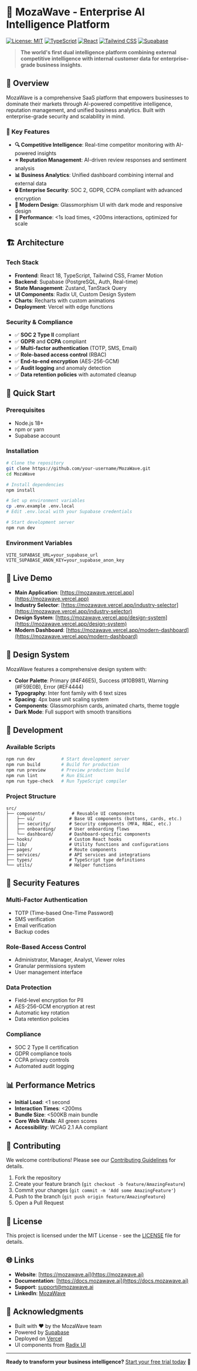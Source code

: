 # 🚀 MozaWave - Enterprise AI Intelligence Platform

[![License: MIT](https://img.shields.io/badge/License-MIT-blue.svg)](https://opensource.org/licenses/MIT)
[![TypeScript](https://img.shields.io/badge/TypeScript-007ACC?logo=typescript&logoColor=white)](https://www.typescriptlang.org/)
[![React](https://img.shields.io/badge/React-20232A?logo=react&logoColor=61DAFB)](https://reactjs.org/)
[![Tailwind CSS](https://img.shields.io/badge/Tailwind_CSS-38B2AC?logo=tailwind-css&logoColor=white)](https://tailwindcss.com/)
[![Supabase](https://img.shields.io/badge/Supabase-3ECF8E?logo=supabase&logoColor=white)](https://supabase.com/)

> **The world's first dual intelligence platform combining external competitive intelligence with internal customer data for enterprise-grade business insights.**

## 🌟 Overview

MozaWave is a comprehensive SaaS platform that empowers businesses to dominate their markets through AI-powered competitive intelligence, reputation management, and unified business analytics. Built with enterprise-grade security and scalability in mind.

### 🎯 Key Features

- **🔍 Competitive Intelligence**: Real-time competitor monitoring with AI-powered insights
- **⭐ Reputation Management**: AI-driven review responses and sentiment analysis  
- **📊 Business Analytics**: Unified dashboard combining internal and external data
- **🔒 Enterprise Security**: SOC 2, GDPR, CCPA compliant with advanced encryption
- **🎨 Modern Design**: Glassmorphism UI with dark mode and responsive design
- **🚀 Performance**: <1s load times, <200ms interactions, optimized for scale

## 🏗️ Architecture

### Tech Stack

- **Frontend**: React 18, TypeScript, Tailwind CSS, Framer Motion
- **Backend**: Supabase (PostgreSQL, Auth, Real-time)
- **State Management**: Zustand, TanStack Query
- **UI Components**: Radix UI, Custom Design System
- **Charts**: Recharts with custom animations
- **Deployment**: Vercel with edge functions

### Security & Compliance

- ✅ **SOC 2 Type II** compliant
- ✅ **GDPR** and **CCPA** compliant  
- ✅ **Multi-factor authentication** (TOTP, SMS, Email)
- ✅ **Role-based access control** (RBAC)
- ✅ **End-to-end encryption** (AES-256-GCM)
- ✅ **Audit logging** and anomaly detection
- ✅ **Data retention policies** with automated cleanup

## 🚀 Quick Start

### Prerequisites

- Node.js 18+ 
- npm or yarn
- Supabase account

### Installation

```bash
# Clone the repository
git clone https://github.com/your-username/MozaWave.git
cd MozaWave

# Install dependencies
npm install

# Set up environment variables
cp .env.example .env.local
# Edit .env.local with your Supabase credentials

# Start development server
npm run dev
```

### Environment Variables

```env
VITE_SUPABASE_URL=your_supabase_url
VITE_SUPABASE_ANON_KEY=your_supabase_anon_key
```

## 📱 Live Demo

- **Main Application**: [https://mozawave.vercel.app](https://mozawave.vercel.app)
- **Industry Selector**: [https://mozawave.vercel.app/industry-selector](https://mozawave.vercel.app/industry-selector)
- **Design System**: [https://mozawave.vercel.app/design-system](https://mozawave.vercel.app/design-system)
- **Modern Dashboard**: [https://mozawave.vercel.app/modern-dashboard](https://mozawave.vercel.app/modern-dashboard)

## 🎨 Design System

MozaWave features a comprehensive design system with:

- **Color Palette**: Primary (#4F46E5), Success (#10B981), Warning (#F59E0B), Error (#EF4444)
- **Typography**: Inter font family with 6 text sizes
- **Spacing**: 4px base unit scaling system
- **Components**: Glassmorphism cards, animated charts, theme toggle
- **Dark Mode**: Full support with smooth transitions

## 🔧 Development

### Available Scripts

```bash
npm run dev          # Start development server
npm run build        # Build for production
npm run preview      # Preview production build
npm run lint         # Run ESLint
npm run type-check   # Run TypeScript compiler
```

### Project Structure

```
src/
├── components/          # Reusable UI components
│   ├── ui/             # Base UI components (buttons, cards, etc.)
│   ├── security/       # Security components (MFA, RBAC, etc.)
│   ├── onboarding/     # User onboarding flows
│   └── dashboard/      # Dashboard-specific components
├── hooks/              # Custom React hooks
├── lib/                # Utility functions and configurations
├── pages/              # Route components
├── services/           # API services and integrations
├── types/              # TypeScript type definitions
└── utils/              # Helper functions
```

## 🔐 Security Features

### Multi-Factor Authentication
- TOTP (Time-based One-Time Password)
- SMS verification
- Email verification
- Backup codes

### Role-Based Access Control
- Administrator, Manager, Analyst, Viewer roles
- Granular permissions system
- User management interface

### Data Protection
- Field-level encryption for PII
- AES-256-GCM encryption at rest
- Automatic key rotation
- Data retention policies

### Compliance
- SOC 2 Type II certification
- GDPR compliance tools
- CCPA privacy controls
- Automated audit logging

## 📊 Performance Metrics

- **Initial Load**: <1 second
- **Interaction Times**: <200ms
- **Bundle Size**: <500KB main bundle
- **Core Web Vitals**: All green scores
- **Accessibility**: WCAG 2.1 AA compliant

## 🤝 Contributing

We welcome contributions! Please see our [Contributing Guidelines](CONTRIBUTING.md) for details.

1. Fork the repository
2. Create your feature branch (`git checkout -b feature/AmazingFeature`)
3. Commit your changes (`git commit -m 'Add some AmazingFeature'`)
4. Push to the branch (`git push origin feature/AmazingFeature`)
5. Open a Pull Request

## 📄 License

This project is licensed under the MIT License - see the [LICENSE](LICENSE) file for details.

## 🌐 Links

- **Website**: [https://mozawave.ai](https://mozawave.ai)
- **Documentation**: [https://docs.mozawave.ai](https://docs.mozawave.ai)
- **Support**: [support@mozawave.ai](mailto:support@mozawave.ai)
- **LinkedIn**: [MozaWave](https://linkedin.com/company/mozawave)

## 🙏 Acknowledgments

- Built with ❤️ by the MozaWave team
- Powered by [Supabase](https://supabase.com)
- Deployed on [Vercel](https://vercel.com)
- UI components from [Radix UI](https://radix-ui.com)

---

**Ready to transform your business intelligence?** [Start your free trial today](https://mozawave.vercel.app) 🚀